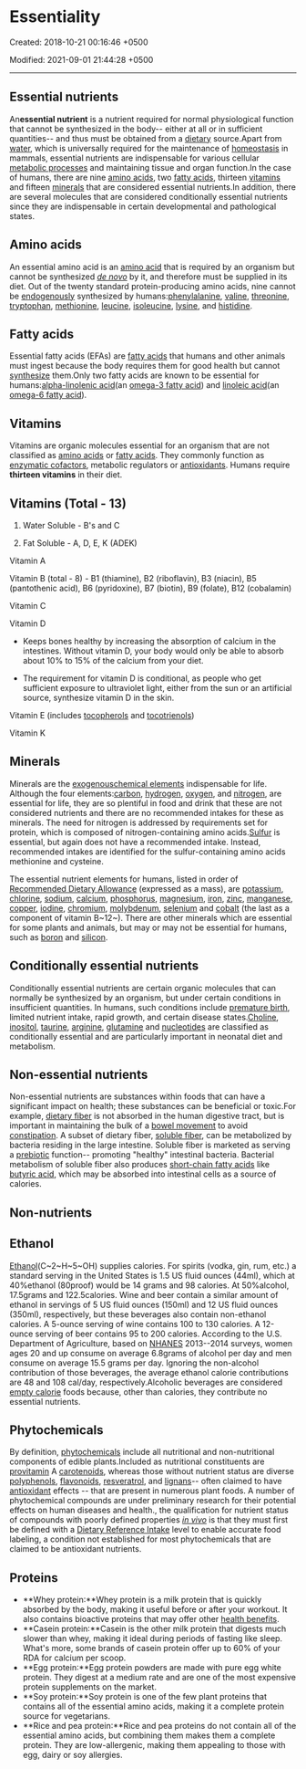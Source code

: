 # Essentiality

Created: 2018-10-21 00:16:46 +0500

Modified: 2021-09-01 21:44:28 +0500

---

## Essential nutrients

An**essential nutrient** is a nutrient required for normal physiological function that cannot be synthesized in the body-- either at all or in sufficient quantities-- and thus must be obtained from a [dietary](https://en.wikipedia.org/wiki/Diet_(nutrition)) source.Apart from [water](https://en.wikipedia.org/wiki/Water), which is universally required for the maintenance of [homeostasis](https://en.wikipedia.org/wiki/Homeostasis) in mammals, essential nutrients are indispensable for various cellular [metabolic processes](https://en.wikipedia.org/wiki/Metabolic_process) and maintaining tissue and organ function.In the case of humans, there are nine [amino acids](https://en.wikipedia.org/wiki/Amino_acid), two [fatty acids](https://en.wikipedia.org/wiki/Fatty_acid), thirteen [vitamins](https://en.wikipedia.org/wiki/Vitamin) and fifteen [minerals](https://en.wikipedia.org/wiki/Mineral_(nutrient)) that are considered essential nutrients.In addition, there are several molecules that are considered conditionally essential nutrients since they are indispensable in certain developmental and pathological states.

## Amino acids

An essential amino acid is an [amino acid](https://en.wikipedia.org/wiki/Amino_acid) that is required by an organism but cannot be synthesized [*de novo*](https://en.wikipedia.org/wiki/De_novo_synthesis) by it, and therefore must be supplied in its diet. Out of the twenty standard protein-producing amino acids, nine cannot be [endogenously](https://en.wikipedia.org/wiki/Endogenous) synthesized by humans:[phenylalanine](https://en.wikipedia.org/wiki/Phenylalanine), [valine](https://en.wikipedia.org/wiki/Valine), [threonine](https://en.wikipedia.org/wiki/Threonine), [tryptophan](https://en.wikipedia.org/wiki/Tryptophan), [methionine](https://en.wikipedia.org/wiki/Methionine), [leucine](https://en.wikipedia.org/wiki/Leucine), [isoleucine](https://en.wikipedia.org/wiki/Isoleucine), [lysine](https://en.wikipedia.org/wiki/Lysine), and [histidine](https://en.wikipedia.org/wiki/Histidine).

## Fatty acids

Essential fatty acids (EFAs) are [fatty acids](https://en.wikipedia.org/wiki/Fatty_acid) that humans and other animals must ingest because the body requires them for good health but cannot [synthesize](https://en.wikipedia.org/wiki/Biosynthesis) them.Only two fatty acids are known to be essential for humans:[alpha-linolenic acid](https://en.wikipedia.org/wiki/Alpha-linolenic_acid)(an [omega-3 fatty acid](https://en.wikipedia.org/wiki/Omega-3_fatty_acid)) and [linoleic acid](https://en.wikipedia.org/wiki/Linoleic_acid)(an [omega-6 fatty acid](https://en.wikipedia.org/wiki/Omega-6_fatty_acid)).

## Vitamins

Vitamins are organic molecules essential for an organism that are not classified as [amino acids](https://en.wikipedia.org/wiki/Amino_acid) or [fatty acids](https://en.wikipedia.org/wiki/Fatty_acid). They commonly function as [enzymatic cofactors](https://en.wikipedia.org/wiki/Enzymatic_cofactor), metabolic regulators or [antioxidants](https://en.wikipedia.org/wiki/Antioxidant). Humans require **thirteen vitamins** in their diet.

## Vitamins (Total - 13)

1. Water Soluble - B's and C

2. Fat Soluble - A, D, E, K (ADEK)

Vitamin A

Vitamin B (total - 8) - B1 (thiamine), B2 (riboflavin), B3 (niacin), B5 (pantothenic acid), B6 (pyridoxine), B7 (biotin), B9 (folate), B12 (cobalamin)

Vitamin C

Vitamin D

- Keeps bones healthy by increasing the absorption of calcium in the intestines. Without vitamin D, your body would only be able to absorb about 10% to 15% of the calcium from your diet.

- The requirement for vitamin D is conditional, as people who get sufficient exposure to ultraviolet light, either from the sun or an artificial source, synthesize vitamin D in the skin.

Vitamin E (includes [tocopherols](https://en.wikipedia.org/wiki/Tocopherol) and [tocotrienols](https://en.wikipedia.org/wiki/Tocotrienol))

Vitamin K

## Minerals

Minerals are the [exogenous](https://en.wikipedia.org/wiki/Exogenous)[chemical elements](https://en.wikipedia.org/wiki/Chemical_element) indispensable for life. Although the four elements:[carbon](https://en.wikipedia.org/wiki/Carbon), [hydrogen](https://en.wikipedia.org/wiki/Hydrogen), [oxygen](https://en.wikipedia.org/wiki/Oxygen), and [nitrogen](https://en.wikipedia.org/wiki/Nitrogen), are essential for life, they are so plentiful in food and drink that these are not considered nutrients and there are no recommended intakes for these as minerals. The need for nitrogen is addressed by requirements set for protein, which is composed of nitrogen-containing amino acids.[Sulfur](https://en.wikipedia.org/wiki/Sulfur) is essential, but again does not have a recommended intake. Instead, recommended intakes are identified for the sulfur-containing amino acids methionine and cysteine.

The essential nutrient elements for humans, listed in order of [Recommended Dietary Allowance](https://en.wikipedia.org/wiki/Reference_Daily_Intake) (expressed as a mass), are [potassium](https://en.wikipedia.org/wiki/Potassium), [chlorine](https://en.wikipedia.org/wiki/Chlorine), [sodium](https://en.wikipedia.org/wiki/Sodium), [calcium](https://en.wikipedia.org/wiki/Calcium), [phosphorus](https://en.wikipedia.org/wiki/Phosphorus), [magnesium](https://en.wikipedia.org/wiki/Magnesium), [iron](https://en.wikipedia.org/wiki/Iron), [zinc](https://en.wikipedia.org/wiki/Zinc), [manganese](https://en.wikipedia.org/wiki/Manganese), [copper](https://en.wikipedia.org/wiki/Copper), [iodine](https://en.wikipedia.org/wiki/Iodine), [chromium](https://en.wikipedia.org/wiki/Chromium), [molybdenum](https://en.wikipedia.org/wiki/Molybdenum), [selenium](https://en.wikipedia.org/wiki/Selenium) and [cobalt](https://en.wikipedia.org/wiki/Cobalt) (the last as a component of vitamin B~12~). There are other minerals which are essential for some plants and animals, but may or may not be essential for humans, such as [boron](https://en.wikipedia.org/wiki/Boron) and [silicon](https://en.wikipedia.org/wiki/Silicon).

## Conditionally essential nutrients

Conditionally essential nutrients are certain organic molecules that can normally be synthesized by an organism, but under certain conditions in insufficient quantities. In humans, such conditions include [premature birth](https://en.wikipedia.org/wiki/Preterm_birth), limited nutrient intake, rapid growth, and certain disease states.[Choline](https://en.wikipedia.org/wiki/Choline), [inositol](https://en.wikipedia.org/wiki/Inositol), [taurine](https://en.wikipedia.org/wiki/Taurine), [arginine](https://en.wikipedia.org/wiki/Arginine), [glutamine](https://en.wikipedia.org/wiki/Glutamine) and [nucleotides](https://en.wikipedia.org/wiki/Nucleotides) are classified as conditionally essential and are particularly important in neonatal diet and metabolism.

## Non-essential nutrients

Non-essential nutrients are substances within foods that can have a significant impact on health; these substances can be beneficial or toxic.For example, [dietary fiber](https://en.wikipedia.org/wiki/Dietary_fiber) is not absorbed in the human digestive tract, but is important in maintaining the bulk of a [bowel movement](https://en.wikipedia.org/wiki/Bowel_movement) to avoid [constipation](https://en.wikipedia.org/wiki/Constipation). A subset of dietary fiber, [soluble fiber](https://en.wikipedia.org/wiki/Soluble_fiber), can be metabolized by bacteria residing in the large intestine. Soluble fiber is marketed as serving a [prebiotic](https://en.wikipedia.org/wiki/Prebiotic_(nutrition)) function-- promoting "healthy" intestinal bacteria. Bacterial metabolism of soluble fiber also produces [short-chain fatty acids](https://en.wikipedia.org/wiki/Short-chain_fatty_acid) like [butyric acid](https://en.wikipedia.org/wiki/Butyric_acid), which may be absorbed into intestinal cells as a source of calories.

## Non-nutrients

## Ethanol

[Ethanol](https://en.wikipedia.org/wiki/Ethanol)(C~2~H~5~OH) supplies calories. For spirits (vodka, gin, rum, etc.) a standard serving in the United States is 1.5 US fluid ounces (44ml), which at 40%ethanol (80proof) would be 14 grams and 98 calories. At 50%alcohol, 17.5grams and 122.5calories. Wine and beer contain a similar amount of ethanol in servings of 5 US fluid ounces (150ml) and 12 US fluid ounces (350ml), respectively, but these beverages also contain non-ethanol calories. A 5-ounce serving of wine contains 100 to 130 calories. A 12-ounce serving of beer contains 95 to 200 calories. According to the U.S. Department of Agriculture, based on [NHANES](https://en.wikipedia.org/wiki/NHANES) 2013--2014 surveys, women ages 20 and up consume on average 6.8grams of alcohol per day and men consume on average 15.5 grams per day. Ignoring the non-alcohol contribution of those beverages, the average ethanol calorie contributions are 48 and 108 cal/day, respectively.Alcoholic beverages are considered [empty calorie](https://en.wikipedia.org/wiki/Empty_calorie) foods because, other than calories, they contribute no essential nutrients.

## Phytochemicals

By definition, [phytochemicals](https://en.wikipedia.org/wiki/Phytochemical) include all nutritional and non-nutritional components of edible plants.Included as nutritional constituents are [provitamin](https://en.wikipedia.org/wiki/Provitamin) A [carotenoids](https://en.wikipedia.org/wiki/Carotenoid), whereas those without nutrient status are diverse [polyphenols](https://en.wikipedia.org/wiki/Polyphenol), [flavonoids](https://en.wikipedia.org/wiki/Flavonoid), [resveratrol](https://en.wikipedia.org/wiki/Resveratrol), and [lignans](https://en.wikipedia.org/wiki/Lignan)-- often claimed to have [antioxidant](https://en.wikipedia.org/wiki/Antioxidant) effects -- that are present in numerous plant foods. A number of phytochemical compounds are under preliminary research for their potential effects on human diseases and health., the qualification for nutrient status of compounds with poorly defined properties [*in vivo*](https://en.wikipedia.org/wiki/In_vivo) is that they must first be defined with a [Dietary Reference Intake](https://en.wikipedia.org/wiki/Dietary_Reference_Intake) level to enable accurate food labeling, a condition not established for most phytochemicals that are claimed to be antioxidant nutrients.

## Proteins

- **Whey protein:**Whey protein is a milk protein that is quickly absorbed by the body, making it useful before or after your workout. It also contains bioactive proteins that may offer other [health benefits](https://www.healthline.com/nutrition/10-health-benefits-of-whey-protein).
- **Casein protein:**Casein is the other milk protein that digests much slower than whey, making it ideal during periods of fasting like sleep. What's more, some brands of casein protein offer up to 60% of your RDA for calcium per scoop.
- **Egg protein:**Egg protein powders are made with pure egg white protein. They digest at a medium rate and are one of the most expensive protein supplements on the market.
- **Soy protein:**Soy protein is one of the few plant proteins that contains all of the essential amino acids, making it a complete protein source for vegetarians.
- **Rice and pea protein:**Rice and pea proteins do not contain all of the essential amino acids, but combining them makes them a complete protein. They are low-allergenic, making them appealing to those with egg, dairy or soy allergies.
